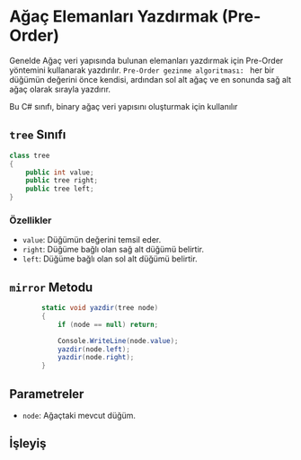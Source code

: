 # Ağaç Elemanları Yazdırmak (Pre-Order)
Genelde Ağaç veri yapısında bulunan elemanları yazdırmak için Pre-Order yöntemini kullanarak yazdırılır.
`Pre-Order gezinme algoritması: ` her bir düğümün değerini önce kendisi, ardından sol alt ağaç ve en sonunda sağ alt ağaç olarak sırayla yazdırır.


Bu C# sınıfı, binary ağaç veri yapısını oluşturmak için kullanılır
## `tree` Sınıfı

```csharp
class tree
{
    public int value;
    public tree right;
    public tree left;
}
```

### Özellikler

- `value`: Düğümün değerini temsil eder.
- `right`: Düğüme bağlı olan sağ alt düğümü belirtir.
- `left`: Düğüme bağlı olan sol alt düğümü belirtir.

## `mirror` Metodu
```csharp
        static void yazdir(tree node)
        {
            if (node == null) return;

            Console.WriteLine(node.value);
            yazdir(node.left);
            yazdir(node.right);
        }
```

## Parametreler

- `node`: Ağaçtaki mevcut düğüm.

## İşleyiş
